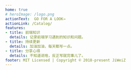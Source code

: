 ```yaml
---
home: true
# heroImage: /logo.png
actionText:  GO FOR A LOOK→
actionLink: /Catalog/
features:
- title: 前端知识
  details: 记录前端学习遇到的知识和问题。
- title: 持续更新
  details: 加油加油，每天都写一点。
- title: 分享心得
  details: 不知道说啥，反正写就完事儿了。
footer: MIT Licensed | Copyright © 2018-present JiWeiZ
---
```


